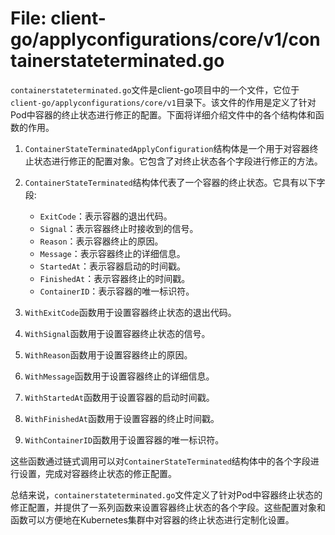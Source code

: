 # File: client-go/applyconfigurations/core/v1/containerstateterminated.go

`containerstateterminated.go`文件是client-go项目中的一个文件，它位于`client-go/applyconfigurations/core/v1`目录下。该文件的作用是定义了针对Pod中容器的终止状态进行修正的配置。下面将详细介绍文件中的各个结构体和函数的作用。

1. `ContainerStateTerminatedApplyConfiguration`结构体是一个用于对容器终止状态进行修正的配置对象。它包含了对终止状态各个字段进行修正的方法。

2. `ContainerStateTerminated`结构体代表了一个容器的终止状态。它具有以下字段:
   - `ExitCode`：表示容器的退出代码。
   - `Signal`：表示容器终止时接收到的信号。
   - `Reason`：表示容器终止的原因。
   - `Message`：表示容器终止的详细信息。
   - `StartedAt`：表示容器启动的时间戳。
   - `FinishedAt`：表示容器终止的时间戳。
   - `ContainerID`：表示容器的唯一标识符。

3. `WithExitCode`函数用于设置容器终止状态的退出代码。

4. `WithSignal`函数用于设置容器终止状态的信号。

5. `WithReason`函数用于设置容器终止的原因。

6. `WithMessage`函数用于设置容器终止的详细信息。

7. `WithStartedAt`函数用于设置容器的启动时间戳。

8. `WithFinishedAt`函数用于设置容器的终止时间戳。

9. `WithContainerID`函数用于设置容器的唯一标识符。

这些函数通过链式调用可以对`ContainerStateTerminated`结构体中的各个字段进行设置，完成对容器终止状态的修正配置。

总结来说，`containerstateterminated.go`文件定义了针对Pod中容器终止状态的修正配置，并提供了一系列函数来设置容器终止状态的各个字段。这些配置对象和函数可以方便地在Kubernetes集群中对容器的终止状态进行定制化设置。

